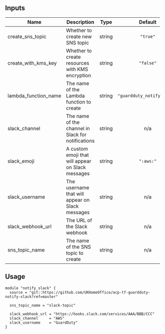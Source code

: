 ## Inputs

| Name | Description | Type | Default | Required |
|------|-------------|:----:|:-----:|:-----:|
| create\_sns\_topic | Whether to create new SNS topic | string | `"true"` | no |
| create\_with\_kms\_key | Whether to create resources with KMS encryption | string | `"false"` | no |
| lambda\_function\_name | The name of the Lambda function to create | string | `"guardduty_notify_slack"` | no |
| slack\_channel | The name of the channel in Slack for notifications | string | n/a | yes |
| slack\_emoji | A custom emoji that will appear on Slack messages | string | `":aws:"` | no |
| slack\_username | The username that will appear on Slack messages | string | n/a | yes |
| slack\_webhook\_url | The URL of the  Slack webhook | string | n/a | yes |
| sns\_topic\_name | The name of the SNS topic to create | string | n/a | yes |


## Usage

```hcl
module "notify_slack" {
  source = "git::https://github.com/UKHomeOffice/acp-tf-guardduty-notify-slack?ref=master"

  sns_topic_name = "slack-topic"

  slack_webhook_url = "https://hooks.slack.com/services/AAA/BBB/CCC"
  slack_channel     = "AWS"
  slack_username    = "GuardDuty"
}
```
